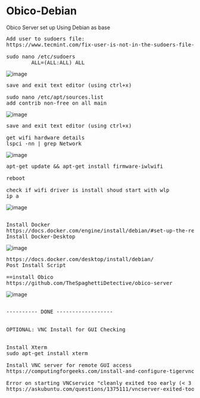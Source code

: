 # Obico-Debian
Obico Server set up Using Debian as base

<pre>
Add user to sudoers file:
https://www.tecmint.com/fix-user-is-not-in-the-sudoers-file-the-incident-will-be-reported-ubuntu/

sudo nano /etc/sudoers
<user>        ALL=(ALL:ALL) ALL
</pre>
![image](https://github.com/coolikot/Obico-Debian/assets/85612975/8ea26f20-8b3d-49ba-a4f0-75590bfd2234)
<pre>
save and exit text editor (using ctrl+x)

sudo nano /etc/apt/sources.list
add contrib non-free on all main
</pre>
![image](https://github.com/coolikot/Obico-Debian/assets/85612975/84a68230-aee6-4d46-9c69-7a177c0550dc)
<pre>
save and exit text editor (using ctrl+x)

get wifi hardware details 
lspci -nn | grep Network
</pre>
![image](https://github.com/coolikot/Obico-Debian/assets/85612975/ee3d1470-5c53-45d5-8960-9e8891f84b4d)
<pre>
apt-get update && apt-get install firmware-iwlwifi

reboot

check if wifi driver is install shoud start with wlp
ip a
</pre>
![image](https://github.com/coolikot/Obico-Debian/assets/85612975/beb1b882-b2ca-4fc0-be0b-dc0ba087a557)
<pre>

Install Docker
https://docs.docker.com/engine/install/debian/#set-up-the-repository
Install Docker-Desktop
</pre>
![image](https://github.com/coolikot/Obico-Debian/assets/85612975/0c49823d-84e2-402d-b4a5-cc0b00a2aee0)
<pre>
https://docs.docker.com/desktop/install/debian/
Post Install Script

==install Obico
https://github.com/TheSpaghettiDetective/obico-server
</pre>
![image](https://github.com/coolikot/Obico-Debian/assets/85612975/475ed7f1-8b1b-4cda-b42f-53372274c461)
<pre>

---------- DONE ------------------


OPTIONAL: VNC Install for GUI Checking


Install Xterm
sudo apt-get install xterm

Install VNC server for remote GUI access 
https://computingforgeeks.com/install-and-configure-tigervnc-vnc-server-on-debian/

Error on starting VNCservice "cleanly exited too early (< 3 seconds)!"
https://askubuntu.com/questions/1375111/vncserver-exited-too-early

</pre>
